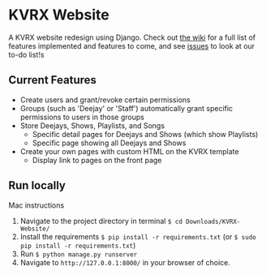 # KVRX Website

A KVRX website redesign using Django. Check out [the wiki](https://github.com/ianmobbs/KVRX-Website/wiki) for a full list of features implemented and features to come, and see [issues](https://github.com/ianmobbs/KVRX-Website/issues) to look at our to-do list!s

## Current Features

- Create users and grant/revoke certain permissions
- Groups (such as 'Deejay' or 'Staff') automatically grant specific permissions to users in those groups
- Store Deejays, Shows, Playlists, and Songs
  - Specific detail pages for Deejays and Shows (which show Playlists)
  - Specific page showing all Deejays and Shows
- Create your own pages with custom HTML on the KVRX template
  - Display link to pages on the front page

## Run locally

Mac instructions

1. Navigate to the project directory in terminal `$ cd Downloads/KVRX-Website/`
2. Install the requirements `$ pip install -r requirements.txt` (or `$ sudo pip install -r requirements.txt`)
3. Run `$ python manage.py runserver`
4. Navigate to `http://127.0.0.1:8000/` in your browser of choice.
